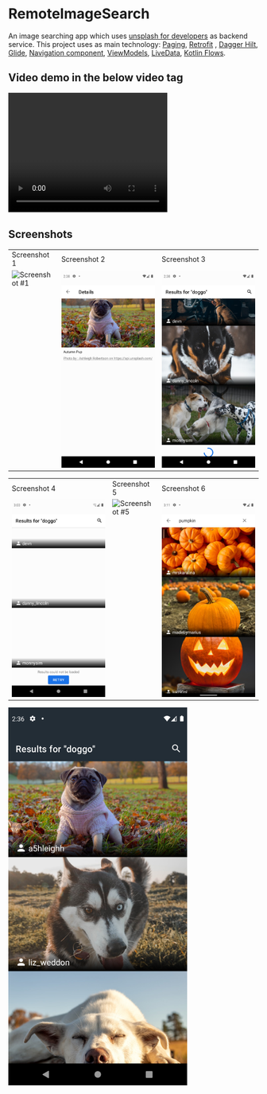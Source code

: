 # RemoteImageSearch

An image searching app which uses [unsplash for developers](https://api.unsplash.com/) as backend
service. This project uses as main
technology: [Paging](https://developer.android.com/topic/libraries/architecture/paging/v3-overview),
[Retrofit](https://square.github.io/retrofit/)
, [Dagger Hilt](https://developer.android.com/training/dependency-injection/hilt-android),
[Glide](https://github.com/bumptech/glide),
[Navigation component](https://developer.android.com/guide/navigation/navigation-getting-started),
[ViewModels](https://developer.android.com/topic/libraries/architecture/viewmodel),
[LiveData](https://developer.android.com/topic/libraries/architecture/livedata),
[Kotlin Flows](https://developer.android.com/kotlin/flow).

## Video demo in the below video tag

<video width="320" height="240">
  <source src="/screenshots/device-2021-11-12-172727.mp4" type="video/mp4">
  Your browser does not support the video tag.
</video>

## Screenshots

<table>
  <tr>
    <td>Screenshot 1</td>
     <td>Screenshot 2</td>
    <td>Screenshot 3</td>
  </tr>
  <tr>
    <td valign="top"><img src="/screenshots/device-2021-11-12-151237.png" alt="Screenshot #1" width="100%" height="auto"/></td>
    <td valign="top"><img src="/screenshots/device-2021-11-12-143839.png" alt="Screenshot #2" width="100%" height="auto"/></td>
    <td valign="top"><img src="/screenshots/device-2021-11-12-143904.png" alt="Screenshot #3" width="100%" height="auto"/></td>
  </tr>
 </table>

<table>
  <tr>
    <td>Screenshot 4</td>
     <td>Screenshot 5</td>
    <td>Screenshot 6</td>
  </tr>
  <tr>
    <td valign="top"><img src="/screenshots/device-2021-11-12-150341.png" alt="Screenshot #4" width="100%" height="auto"/></td>
    <td valign="top"><img src="/screenshots/device-2021-11-12-151222.png" alt="Screenshot #5" width="100%" height="auto"/></td>
    <td valign="top"><img src="/screenshots/device-2021-11-12-151138.png" alt="Screenshot #6" width="100%" height="auto"/></td>
  </tr>
 </table>

<img src="/screenshots/device-2021-11-12-143646.png" alt="Screenshot #7" width="360" />
